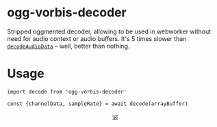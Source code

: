 # ogg-vorbis-decoder

Stripped oggmented decoder, allowing to be used in webworker without need for audio context or audio buffers.
It's 5 times slower than [`decodeAudioData`](decodeAudioData) – well, better than nothing.

# Usage

```
import decode from 'ogg-vorbis-decoder'

const {channelData, sampleRate} = await decode(arrayBuffer)
```


<p align=center><a href="https://github.com/krishnized/license/">🕉</a></p>
